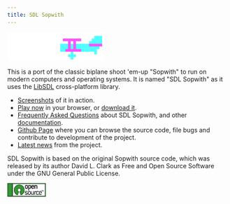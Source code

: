 ```yaml
---
title: SDL Sopwith
---
```


![Illustration: CGA colored Sopwith Camel](sopattack.png)

This is a port of the classic biplane shoot 'em-up "Sopwith" to run on modern
computers and operating systems. It is named "SDL Sopwith" as it uses the
[LibSDL](https://www.libsdl.org/) cross-platform library.

* [Screenshots](sshot.md) of it in action.
* [Play now](web/sopwith.html) in your browser, or [download it](getit.md).
* [Frequently Asked Questions](FAQ.md) about SDL Sopwith, and other
  [documentation](docs.md).
* [Github Page](https://github.com/fragglet/sdl-sopwith) where you can browse
  the source code, file bugs and contribute to development of the project.
* [Latest news](news.md) from the project.

SDL Sopwith is based on the original Sopwith source code, which was released by
its author David L. Clark as Free and Open Source Software under the GNU General
Public License.

![Open Source Software](open_source_button.png)

